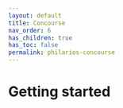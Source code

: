 ```yaml
---
layout: default
title: Concourse
nav_order: 6
has_children: true
has_toc: false
permalink: philarios-concourse
---
```


# Getting started